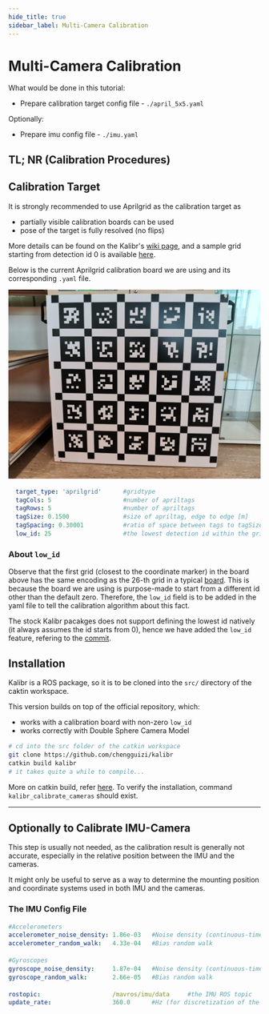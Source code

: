 ```yaml
---
hide_title: true
sidebar_label: Multi-Camera Calibration
---
```


# Multi-Camera Calibration

What would be done in this tutorial:
- Prepare calibration target config file - `./april_5x5.yaml`


Optionally:
- Prepare imu config file - `./imu.yaml`

## TL; NR (Calibration Procedures)

## Calibration Target

It is strongly recommended to use Aprilgrid as the calibration target as

- partially visible calibration boards can be used
- pose of the target is fully resolved (no flips)


More details can be found on the Kalibr's [wiki page](https://github.com/ethz-asl/kalibr/wiki/calibration-targets), and a sample grid starting from detection id 0 is available [here](https://drive.google.com/file/d/0B0T1sizOvRsUdjFJem9mQXdiMTQ/edit). 

Below is the current Aprilgrid calibration board we are using and its corresponding `.yaml` file.

![calibration_board](./calibration_board.jpg)

``` yaml title="april_5x5.yaml"
  target_type: 'aprilgrid'      #gridtype
  tagCols: 5                    #number of apriltags
  tagRows: 5                    #number of apriltags
  tagSize: 0.1500               #size of apriltag, edge to edge [m]
  tagSpacing: 0.30001           #ratio of space between tags to tagSize, for our apriltag spacing = 0.029
  low_id: 25                    #the lowest detection id within the grid, normally on the bottom-left
```

### About `low_id`

Observe that the first grid (closest to the coordinate marker) in the board above has the same encoding as the 26-th grid in a typical [board](https://drive.google.com/file/d/0B0T1sizOvRsUdjFJem9mQXdiMTQ/edit). This is because the board we are using is purpose-made to start from a different id other than the default zero. Therefore, the `low_id` field is to be added in the yaml file to tell the calibration algorithm about this fact.

The stock Kalibr pacakges does not support defining the lowest id natively (it always assumes the id starts from 0), hence we have added the `low_id` feature, refering to the [commit](https://github.com/chengguizi/kalibr/commit/8d1a7846ab3ad9d5475fa3b816c92b90da8f6eb8).

## Installation

Kalibr is a ROS package, so it is to be cloned into the `src/` directory of the caktin workspace.

This version builds on top of the official repository, which:
- works with a calibration board with non-zero `low_id` 
- works correctly with Double Sphere Camera Model

``` bash
# cd into the src folder of the catkin workspace
git clone https://github.com/chengguizi/kalibr
catkin build kalibr
# it takes quite a while to compile...
```



More on catkin build, refer [here](../../linux/ros/using-catkin-build.md). To verify the installation, command `kalibr_calibrate_cameras` should exist.

---

## Optionally to Calibrate IMU-Camera

This step is usually not needed, as the calibration result is generally not accurate, especially in the relative position between the IMU and the cameras.

It might only be useful to serve as a way to determine the mounting position and coordinate systems used in both IMU and the cameras.




### The IMU Config File


``` yaml title="imu.yaml"
#Accelerometers
accelerometer_noise_density: 1.86e-03   #Noise density (continuous-time)
accelerometer_random_walk:   4.33e-04   #Bias random walk

#Gyroscopes
gyroscope_noise_density:     1.87e-04   #Noise density (continuous-time)
gyroscope_random_walk:       2.66e-05   #Bias random walk

rostopic:                    /mavros/imu/data     #the IMU ROS topic
update_rate:                 360.0      #Hz (for discretization of the values above)
```